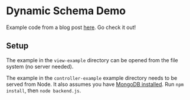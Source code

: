 # Dynamic Schema Demo

Example code from a blog post [here](http://hudsonburgess.com/2017/05/18/mean-dynamic-schemas.html). Go check it out!

## Setup

The example in the ```view-example``` directory can be opened from the file system (no server needed).

The example in the ```controller-example``` example directory needs to be served from Node. It also assumes you have [MongoDB installed](https://docs.mongodb.com/manual/installation/). Run ```npm install```, then ```node backend.js```.
